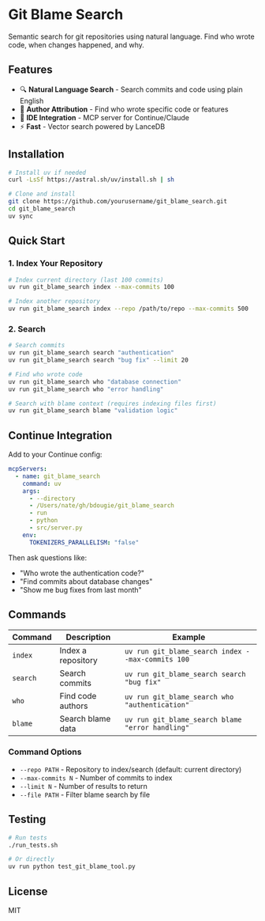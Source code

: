 # Git Blame Search

Semantic search for git repositories using natural language. Find who wrote code, when changes happened, and why.

## Features

- 🔍 **Natural Language Search** - Search commits and code using plain English
- 👤 **Author Attribution** - Find who wrote specific code or features
- 🔌 **IDE Integration** - MCP server for Continue/Claude
- ⚡ **Fast** - Vector search powered by LanceDB

## Installation

```bash
# Install uv if needed
curl -LsSf https://astral.sh/uv/install.sh | sh

# Clone and install
git clone https://github.com/yourusername/git_blame_search.git
cd git_blame_search
uv sync
```

## Quick Start

### 1. Index Your Repository

```bash
# Index current directory (last 100 commits)
uv run git_blame_search index --max-commits 100

# Index another repository
uv run git_blame_search index --repo /path/to/repo --max-commits 500
```

### 2. Search

```bash
# Search commits
uv run git_blame_search search "authentication"
uv run git_blame_search search "bug fix" --limit 20

# Find who wrote code
uv run git_blame_search who "database connection"
uv run git_blame_search who "error handling"

# Search with blame context (requires indexing files first)
uv run git_blame_search blame "validation logic"
```

## Continue Integration

Add to your Continue config:

```yaml
mcpServers:
  - name: git_blame_search
    command: uv
    args:
      - --directory
      - /Users/nate/gh/bdougie/git_blame_search
      - run
      - python
      - src/server.py
    env:
      TOKENIZERS_PARALLELISM: "false"
```

Then ask questions like:
- "Who wrote the authentication code?"
- "Find commits about database changes"
- "Show me bug fixes from last month"

## Commands

| Command | Description | Example |
|---------|-------------|---------|
| `index` | Index a repository | `uv run git_blame_search index --max-commits 100` |
| `search` | Search commits | `uv run git_blame_search search "bug fix"` |
| `who` | Find code authors | `uv run git_blame_search who "authentication"` |
| `blame` | Search blame data | `uv run git_blame_search blame "error handling"` |

### Command Options

- `--repo PATH` - Repository to index/search (default: current directory)
- `--max-commits N` - Number of commits to index
- `--limit N` - Number of results to return
- `--file PATH` - Filter blame search by file

## Testing

```bash
# Run tests
./run_tests.sh

# Or directly
uv run python test_git_blame_tool.py
```

## License

MIT
